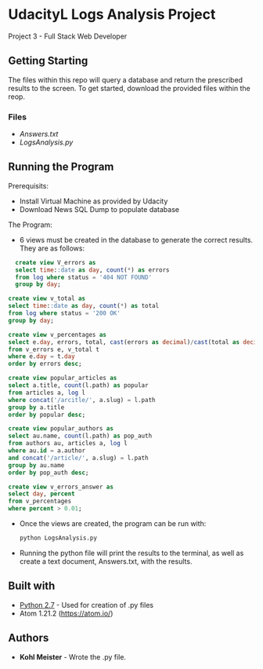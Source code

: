 # UdacityL Logs Analysis Project

Project 3 - Full Stack Web Developer

## Getting Starting

The files within this repo will query a database and return the prescribed results to the screen.
To get started, download the provided files within the reop.

### Files

* *Answers.txt*
* *LogsAnalysis.py*

## Running the Program

Prerequisits:
* Install Virtual Machine as provided by Udacity
* Download News SQL Dump to populate database

The Program:
* 6 views must be created in the database to generate the correct results. They are as follows:
```sql
  create view V_errors as
  select time::date as day, count(*) as errors 
  from log where status = '404 NOT FOUND' 
  group by day;
  ```
  ```sql 
  create view v_total as
  select time::date as day, count(*) as total 
  from log where status = '200 OK' 
  group by day;
  ```
  ```sql 
  create view v_percentages as
  select e.day, errors, total, cast(errors as decimal)/cast(total as decimal) as percent 
  from v_errors e, v_total t 
  where e.day = t.day 
  order by errors desc;
  ```
  ```sql 
  create view popular_articles as
  select a.title, count(l.path) as popular 
  from articles a, log l 
  where concat('/arcitle/', a.slug) = l.path 
  group by a.title 
  order by popular desc;
  ```
  ```sql 
  create view popular_authors as 
  select au.name, count(l.path) as pop_auth 
  from authors au, articles a, log l 
  where au.id = a.author 
  and concat('/article/', a.slug) = l.path 
  group by au.name 
  order by pop_auth desc;
  ```
  ```sql 
  create view v_errors_answer as
  select day, percent 
  from v_percentages 
  where percent > 0.01;
  ```
  
* Once the views are created, the program can be run with:
  ```python
  python LogsAnalysis.py
  ```

* Running the python file will print the results to the terminal, as well as create a text document, Answers.txt, with the results.

## Built with

* [Python 2.7](https://www.python.org) - Used for creation of .py files
* Atom 1.21.2 (https://atom.io/)

## Authors

* **Kohl Meister** - Wrote the .py file.
